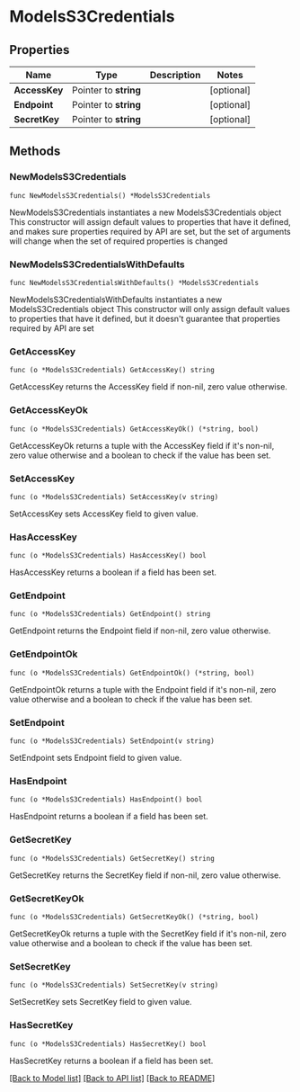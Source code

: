 # ModelsS3Credentials

## Properties

Name | Type | Description | Notes
------------ | ------------- | ------------- | -------------
**AccessKey** | Pointer to **string** |  | [optional] 
**Endpoint** | Pointer to **string** |  | [optional] 
**SecretKey** | Pointer to **string** |  | [optional] 

## Methods

### NewModelsS3Credentials

`func NewModelsS3Credentials() *ModelsS3Credentials`

NewModelsS3Credentials instantiates a new ModelsS3Credentials object
This constructor will assign default values to properties that have it defined,
and makes sure properties required by API are set, but the set of arguments
will change when the set of required properties is changed

### NewModelsS3CredentialsWithDefaults

`func NewModelsS3CredentialsWithDefaults() *ModelsS3Credentials`

NewModelsS3CredentialsWithDefaults instantiates a new ModelsS3Credentials object
This constructor will only assign default values to properties that have it defined,
but it doesn't guarantee that properties required by API are set

### GetAccessKey

`func (o *ModelsS3Credentials) GetAccessKey() string`

GetAccessKey returns the AccessKey field if non-nil, zero value otherwise.

### GetAccessKeyOk

`func (o *ModelsS3Credentials) GetAccessKeyOk() (*string, bool)`

GetAccessKeyOk returns a tuple with the AccessKey field if it's non-nil, zero value otherwise
and a boolean to check if the value has been set.

### SetAccessKey

`func (o *ModelsS3Credentials) SetAccessKey(v string)`

SetAccessKey sets AccessKey field to given value.

### HasAccessKey

`func (o *ModelsS3Credentials) HasAccessKey() bool`

HasAccessKey returns a boolean if a field has been set.

### GetEndpoint

`func (o *ModelsS3Credentials) GetEndpoint() string`

GetEndpoint returns the Endpoint field if non-nil, zero value otherwise.

### GetEndpointOk

`func (o *ModelsS3Credentials) GetEndpointOk() (*string, bool)`

GetEndpointOk returns a tuple with the Endpoint field if it's non-nil, zero value otherwise
and a boolean to check if the value has been set.

### SetEndpoint

`func (o *ModelsS3Credentials) SetEndpoint(v string)`

SetEndpoint sets Endpoint field to given value.

### HasEndpoint

`func (o *ModelsS3Credentials) HasEndpoint() bool`

HasEndpoint returns a boolean if a field has been set.

### GetSecretKey

`func (o *ModelsS3Credentials) GetSecretKey() string`

GetSecretKey returns the SecretKey field if non-nil, zero value otherwise.

### GetSecretKeyOk

`func (o *ModelsS3Credentials) GetSecretKeyOk() (*string, bool)`

GetSecretKeyOk returns a tuple with the SecretKey field if it's non-nil, zero value otherwise
and a boolean to check if the value has been set.

### SetSecretKey

`func (o *ModelsS3Credentials) SetSecretKey(v string)`

SetSecretKey sets SecretKey field to given value.

### HasSecretKey

`func (o *ModelsS3Credentials) HasSecretKey() bool`

HasSecretKey returns a boolean if a field has been set.


[[Back to Model list]](../README.md#documentation-for-models) [[Back to API list]](../README.md#documentation-for-api-endpoints) [[Back to README]](../README.md)


